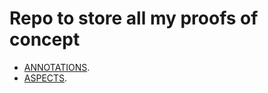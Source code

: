 # Repo to store all my proofs of concept

- [ANNOTATIONS](https://github.com/delalama/conceptProofs/tree/master/annotations ).
- [ASPECTS](https://github.com/delalama/conceptProofs/tree/master/aspects ).
